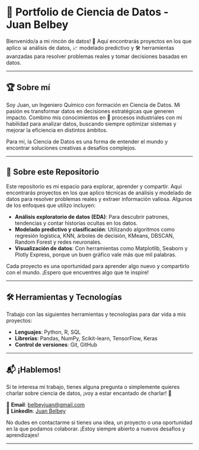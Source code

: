 
# 🚀 Portfolio de Ciencia de Datos - Juan Belbey

Bienvenido/a a mi rincón de datos! 👋 Aquí encontrarás proyectos en los que aplico 📊 análisis de datos, 📈 modelado predictivo y 🛠️ herramientas avanzadas para resolver problemas reales y tomar decisiones basadas en datos.

---

## 🏆 Sobre mí

Soy Juan, un Ingeniero Químico con formación en Ciencia de Datos. Mi pasión es transformar datos en decisiones estratégicas que generen impacto. Combino mis conocimientos en 🔬 procesos industriales con mi habilidad para analizar datos, buscando siempre optimizar sistemas y mejorar la eficiencia en distintos ámbitos.  

Para mí, la Ciencia de Datos es una forma de entender el mundo y encontrar soluciones creativas a desafíos complejos.

---

## 📂 Sobre este Repositorio

Este repositorio es mi espacio para explorar, aprender y compartir. Aquí encontrarás proyectos en los que aplico técnicas de análisis y modelado de datos para resolver problemas reales y extraer información valiosa. Algunos de los enfoques que utilizo incluyen:

- **Análisis exploratorio de datos (EDA)**: Para descubrir patrones, tendencias y contar historias ocultas en los datos.
- **Modelado predictivo y clasificación**: Utilizando algoritmos como regresión logística, KNN, árboles de decisión, KMeans, DBSCAN, Random Forest y redes neuronales.
- **Visualización de datos**: Con herramientas como Matplotlib, Seaborn y Plotly Express, porque un buen gráfico vale más que mil palabras.

Cada proyecto es una oportunidad para aprender algo nuevo y compartirlo con el mundo. ¡Espero que encuentres algo que te inspire!

---

## 🛠️ Herramientas y Tecnologías

Trabajo con las siguientes herramientas y tecnologías para dar vida a mis proyectos:

- **Lenguajes**: Python, R, SQL  
- **Librerías**: Pandas, NumPy, Scikit-learn, TensorFlow, Keras  
- **Control de versiones**: Git, GitHub  

---

## 📬 ¡Hablemos!

Si te interesa mi trabajo, tienes alguna pregunta o simplemente quieres charlar sobre ciencia de datos, ¡voy a estar encantado de charlar! 🚀  

📧 **Email**: belbeyjuan@gmail.com  
💼 **LinkedIn**: [Juan Belbey](https://www.linkedin.com/in/juanbelbey)  

No dudes en contactarme si tienes una idea, un proyecto o una oportunidad en la que podamos colaborar. ¡Estoy siempre abierto a nuevos desafíos y aprendizajes!

---
